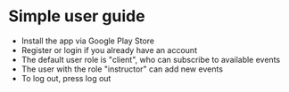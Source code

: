 # Simple user guide

- Install the app via Google Play Store
- Register or login if you already have an account
- The default user role is "client", who can subscribe to available events
- The user with the role "instructor" can add new events
- To log out, press log out